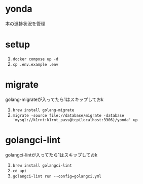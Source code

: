 # yonda
本の進捗状況を管理

# setup
1. `docker compose up -d`
2. `cp .env.example .env`
# migrate
golang-migrateが入ってたら1はスキップしておk
1. `brew install golang-migrate`
2. `migrate -source file://database/migrate -database 'mysql://k1rnt:k1rnt_pass@tcp(localhost:3306)/yonda' up`

# golangci-lint
golangci-lintが入ってたら1はスキップしておk  
1. `brew install golangci-lint`
2. `cd api`
3. `golangci-lint run --config=golangci.yml`
